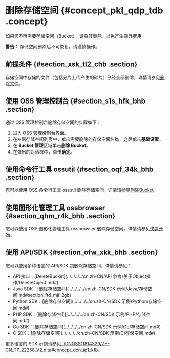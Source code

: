 # 删除存储空间 {#concept_pkl_qdp_tdb .concept}

如果您不再需要存储空间（Bucket），请将其删除，以免产生额外费用。

**警告：** 存储空间删除后不可恢复，请谨慎操作。

## 前提条件 {#section_xsk_tl2_chb .section}

存储空间中存储的文件（包括分片上传产生的碎片）已经全部删除，详情请参见[删除文件](cn.zh-CN/快速入门/删除文件.md#)。

## 使用 OSS 管理控制台 {#section_s1s_hfk_bhb .section}

通过 OSS 管理控制台删除存储空间的步骤如下：

1.  进入 [OSS 管理控制台](https://oss.console.aliyun.com/)界面。
2.  在左侧存储空间列表中，单击需要删除的存储空间名称，之后单击**基础设置**。
3.  在 **Bucket 管理**区域单击**删除 Bucket**。
4.  在弹出的对话框中，单击**确定**。

## 使用命令行工具 ossutil {#section_oqf_34k_bhb .section}

您可以使用 OSS 命令行工具 ossutil 删除存储空间，详情请参见[删除Bucket](../../../../cn.zh-CN/常用工具/命令行工具ossutil/常用命令/rm.md#section_5ha_5jq_rv3)。

## 使用图形化管理工具 ossbrowser {#section_qhm_r4k_bhb .section}

您可以使用 OSS 图形化管理工具 ossbrowser 删除存储空间，详情请参见[快速开始](../../../../cn.zh-CN/常用工具/图形化管理工具ossbrowser/快速开始.md#)。

## 使用 API/SDK {#section_ofw_xkk_bhb .section}

您可以使用多种语言的 API/SDK 包删除存储空间，详情请参见：

-   API 接口：[DeleteBucket](../../../../cn.zh-CN/API 参考/关于Object操作/DeleteObject.md#)
-   Java SDK：[删除存储空间](../../../../cn.zh-CN/SDK 示例/Java/存储空间.md#section_ftd_mjf_2gb)
-   Python SDK：[删除存储空间](../../../../cn.zh-CN/SDK 示例/Python/存储空间.md#)
-   PHP SDK：[删除存储空间](../../../../cn.zh-CN/SDK 示例/PHP/存储空间.md#)
-   Go SDK：[删除存储空间](../../../../cn.zh-CN/SDK 示例/Go/存储空间.md#)
-   C SDK：[删除存储空间](../../../../cn.zh-CN/SDK 示例/C/存储空间.md#)

更多语言的 SDK 示例请参见[../DNOSS11814329/ZH-CN\_TP\_22258\_V2.dita\#concept\_dcn\_tp1\_kfb](../DNOSS11814329/ZH-CN_TP_22258_V2.dita#concept_dcn_tp1_kfb)。


